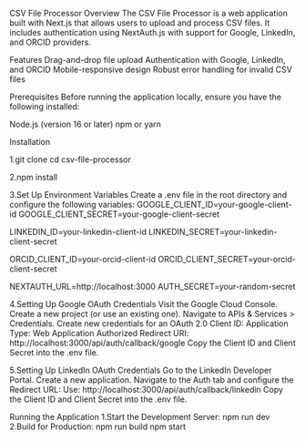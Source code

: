 CSV File Processor
Overview
The CSV File Processor is a web application built with Next.js that allows users to upload and process CSV files. It includes authentication using NextAuth.js with support for Google, LinkedIn, and ORCID providers.

Features
Drag-and-drop file upload
Authentication with Google, LinkedIn, and ORCID
Mobile-responsive design
Robust error handling for invalid CSV files

Prerequisites
Before running the application locally, ensure you have the following installed:

Node.js (version 16 or later)
npm or yarn

Installation

1.git clone <repository-url>
cd csv-file-processor

2.npm install

3.Set Up Environment Variables Create a .env file in the root directory and configure the following variables:
GOOGLE_CLIENT_ID=your-google-client-id
GOOGLE_CLIENT_SECRET=your-google-client-secret

LINKEDIN_ID=your-linkedin-client-id
LINKEDIN_SECRET=your-linkedin-client-secret

ORCID_CLIENT_ID=your-orcid-client-id
ORCID_CLIENT_SECRET=your-orcid-client-secret

NEXTAUTH_URL=http://localhost:3000
AUTH_SECRET=your-random-secret

4.Setting Up Google OAuth Credentials
Visit the Google Cloud Console.
Create a new project (or use an existing one).
Navigate to APIs & Services > Credentials.
Create new credentials for an OAuth 2.0 Client ID:
Application Type: Web Application
Authorized Redirect URI: http://localhost:3000/api/auth/callback/google
Copy the Client ID and Client Secret into the .env file.

5.Setting Up LinkedIn OAuth Credentials
Go to the LinkedIn Developer Portal.
Create a new application.
Navigate to the Auth tab and configure the Redirect URL:
Use: http://localhost:3000/api/auth/callback/linkedin
Copy the Client ID and Client Secret into the .env file.

Running the Application
1.Start the Development Server: npm run dev
2.Build for Production: npm run build
npm start